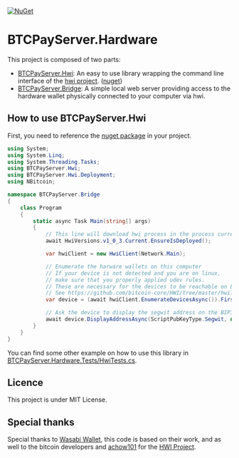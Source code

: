[![NuGet](https://img.shields.io/nuget/v/BTCPayServer.Hwi.svg)](https://www.nuget.org/packages/BTCPayServer.Hwi) 

# BTCPayServer.Hardware

This project is composed of two parts:

* [BTCPayServer.Hwi](BTCPayServer.Hwi): An easy to use library wrapping the command line interface of the [hwi project](https://github.com/bitcoin-core/HWI). ([nuget](https://www.nuget.org/packages/BTCPayServer.Hwi))
* [BTCPayServer.Bridge](BTCPayServer.Bridge): A simple local web server providing access to the hardware wallet physically connected to your computer via hwi.

## How to use BTCPayServer.Hwi

First, you need to reference the [nuget package](https://www.nuget.org/packages/BTCPayServer.Hwi) in your project.

```csharp
using System;
using System.Linq;
using System.Threading.Tasks;
using BTCPayServer.Hwi;
using BTCPayServer.Hwi.Deployment;
using NBitcoin;

namespace BTCPayServer.Bridge
{
    class Program
    {
        static async Task Main(string[] args)
        {
            // This line will download hwi process in the process current directory
            await HwiVersions.v1_0_3.Current.EnsureIsDeployed();

            var hwiClient = new HwiClient(Network.Main);

            // Enumerate the harware wallets on this computer
            // If your device is not detected and you are on linux,
            // make sure that you properly applied udev rules.
            // These are necessary for the devices to be reachable on Linux environments.
            // See https://github.com/bitcoin-core/HWI/tree/master/hwilib/udev
            var device = (await hwiClient.EnumerateDevicesAsync()).First();

            // Ask the device to display the segwit address on the BIP32 path "84'/0'/0'/0/0"
            await device.DisplayAddressAsync(ScriptPubKeyType.Segwit, new KeyPath("84'/0'/0'/0/0"));
        }
    }
}

```

You can find some other example on how to use this library in [BTCPayServer.Hardware.Tests/HwiTests.cs](BTCPayServer.Hardware.Tests/HwiTests.cs).

## Licence

This project is under MIT License.

## Special thanks

Special thanks to [Wasabi Wallet](https://github.com/zkSNACKs/WalletWasabi), this code is based on their work, and as well to the bitcoin developers and [achow101](https://github.com/achow101) for the [HWI Project](https://github.com/bitcoin-core/HWI).
